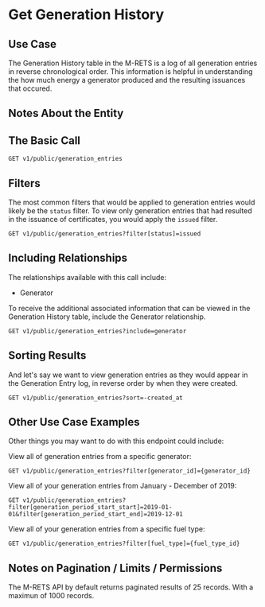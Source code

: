 # Get Generation History

## Use Case

The Generation History table in the M-RETS is a log of all generation entries in reverse chronological order. This information is helpful in understanding the how much energy a generator produced and the resulting issuances that occured.

## Notes About the Entity



## The Basic Call

```
GET v1/public/generation_entries
```

## Filters

The most common filters that would be applied to generation entries would likely be the `status` filter. To view only generation entries that had resulted in the issuance of certificates, you would apply the `issued` filter.

```
GET v1/public/generation_entries?filter[status]=issued
```

## Including Relationships

The relationships available with this call include:

* Generator

To receive the additional associated information that can be viewed in the Generation History table, include the Generator relationship.

```
GET v1/public/generation_entries?include=generator
```

## Sorting Results

And let's say we want to view generation entries as they would appear in the Generation Entry log, in reverse order by when they were created.

```
GET v1/public/generation_entries?sort=-created_at
```

## Other Use Case Examples

Other things you may want to do with this endpoint could include:

View all of generation entries from a specific generator:

```
GET v1/public/generation_entries?filter[generator_id]={generator_id}
```

View all of your generation entries from January - December of 2019:

```
GET v1/public/generation_entries?filter[generation_period_start_start]=2019-01-01&filter[generation_period_start_end]=2019-12-01
```

View all of your generation entries from a specific fuel type:

```
GET v1/public/generation_entries?filter[fuel_type]={fuel_type_id}
```



## Notes on Pagination / Limits / Permissions

The M-RETS API by default returns paginated results of 25 records. With a maximun of 1000 records.
